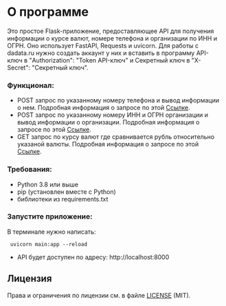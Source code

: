 # О программе
Это простое Flask-приложение, предоставляющее API для получения информации о курсе валют, номере телефона и организации по ИНН и ОГРН. 
Оно использует FastAPI, Requests и uvicorn. 
Для работы с dadata.ru нужно создать аккаунт у них и вставить в программу API-ключ в "Authorization": "Token API-ключ" и Секретный ключ в "X-Secret": "Секретный ключ".

### Функционал:

- POST запрос по указанному номеру телефона и вывод информации о нем.
Подробная информация о запросе по этой [Ссылке](https://dadata.ru/api/clean/phone/).
- POST запрос по указанному номеру ИНН и ОГРН организации и вывод информации о организации.
Подробная информация о запросе по этой [Ссылке](https://dadata.ru/api/find-party/).
- GET запрос по курсу валют где сравнивается рубль относительно указаной валюты.
Подробная информация о запросе по этой [Ссылке](https://www.cbr-xml-daily.ru/).

### Требования:
- Python 3.8 или выше
- pip (установлен вместе с Python)
- библиотеки из requirements.txt

### Запустите приложение:
В терминале нужно написать:
```
 uvicorn main:app --reload
```
- API будет доступен по адресу: http://localhost:8000

## Лицензия

Права и ограничения по лицензии см. в файле [LICENSE](LICENSE.md) (MIT).
